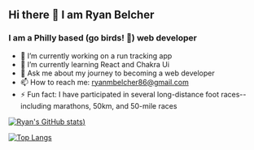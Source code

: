 ## Hi there 👋 I am Ryan Belcher

### I am a Philly based (go birds! 🦅) web developer

- 🔭 I’m currently working on a run tracking app
- 🌱 I’m currently learning React and Chakra Ui
- 💬 Ask me about my journey to becoming a web developer
- 📫 How to reach me: ryanmbelcher86@gmail.com
- ⚡ Fun fact: I have participated in several long-distance foot races-- including marathons, 50km, and 50-mile races

[![Ryan's GitHub stats](https://github-readme-stats.vercel.app/api?username=ryanmbelcher&show_icons=true&theme=synthwave))](https://github.com/ryanmbelcher/github-readme-stats)

[![Top Langs](https://github-readme-stats.vercel.app/api/top-langs/?username=ryanmbelcher)](https://github.com/ryanmbelcher/github-readme-stats)
